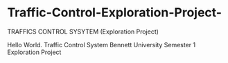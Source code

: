 # Traffic-Control-Exploration-Project-
TRAFFICS CONTROL SYSYTEM  (Exploration Project)

Hello World.
Traffic Control System
Bennett University
Semester 1 
Exploration Project
